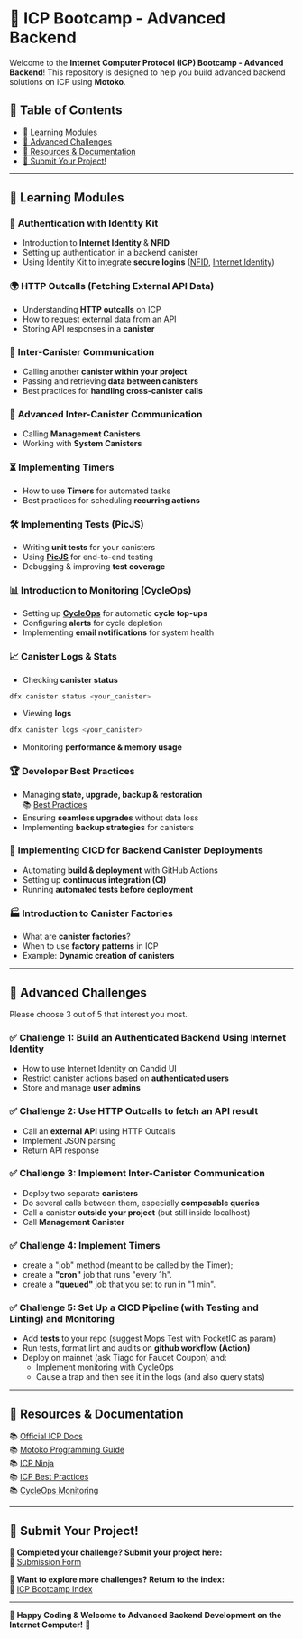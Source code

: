 # 🚀 ICP Bootcamp - Advanced Backend

Welcome to the **Internet Computer Protocol (ICP) Bootcamp - Advanced Backend**! This repository is designed to help you build advanced backend solutions on ICP using **Motoko**.

## 📜 Table of Contents

- [📖 Learning Modules](#-learning-modules)
- [🎯 Advanced Challenges](#-advanced-challenges)
- [🔗 Resources & Documentation](#-resources--documentation)
- [📩 Submit Your Project!](#-submit-your-project)

---

## 📖 Learning Modules

### 🔐 **Authentication with Identity Kit**

- Introduction to **Internet Identity** & **NFID**
- Setting up authentication in a backend canister
- Using Identity Kit to integrate **secure logins** ([NFID](https://nfid.one/), [Internet Identity](https://internetcomputer.org/docs/current/developer-docs/identity/internet-identity/overview))

### 🌍 **HTTP Outcalls (Fetching External API Data)**

- Understanding **HTTP outcalls** on ICP
- How to request external data from an API
- Storing API responses in a **canister**

### 🔗 **Inter-Canister Communication**

- Calling another **canister within your project**
- Passing and retrieving **data between canisters**
- Best practices for **handling cross-canister calls**

### 🔧 **Advanced Inter-Canister Communication**

- Calling **Management Canisters**
- Working with **System Canisters**

### ⏳ **Implementing Timers**

- How to use **Timers** for automated tasks
- Best practices for scheduling **recurring actions**

### 🛠️ **Implementing Tests (PicJS)**

- Writing **unit tests** for your canisters
- Using **[PicJS](https://github.com/hadronous/pic-js)** for end-to-end testing
- Debugging & improving **test coverage**

### 📊 **Introduction to Monitoring (CycleOps)**

- Setting up **[CycleOps](https://cycleops.dev/)** for automatic **cycle top-ups**
- Configuring **alerts** for cycle depletion
- Implementing **email notifications** for system health

### 📈 **Canister Logs & Stats**

- Checking **canister status**

```sh
dfx canister status <your_canister>
```

- Viewing **logs**

```sh
dfx canister logs <your_canister>
```

- Monitoring **performance & memory usage**

### 🏆 **Developer Best Practices**

- Managing **state, upgrade, backup & restoration**  
  📚 [Best Practices](https://internetcomputer.org/docs/current/developer-docs/smart-contracts/best-practices/general/#recommendation-state-backup-and-restoration)
- Ensuring **seamless upgrades** without data loss
- Implementing **backup strategies** for canisters

### 🔄 **Implementing CICD for Backend Canister Deployments**

- Automating **build & deployment** with GitHub Actions
- Setting up **continuous integration (CI)**
- Running **automated tests before deployment**

### 🏭 **Introduction to Canister Factories**

- What are **canister factories**?
- When to use **factory patterns** in ICP
- Example: **Dynamic creation of canisters**

---

## 🎯 Advanced Challenges

Please choose 3 out of 5 that interest you most.

### ✅ **Challenge 1: Build an Authenticated Backend Using Internet Identity**

- How to use Internet Identity on Candid UI
- Restrict canister actions based on **authenticated users**
- Store and manage **user admins**

### ✅ **Challenge 2: Use HTTP Outcalls to fetch an API result**

- Call an **external API** using HTTP Outcalls
- Implement JSON parsing
- Return API response

### ✅ **Challenge 3: Implement Inter-Canister Communication**

- Deploy two separate **canisters**
- Do several calls between them, especially **composable queries**
- Call a canister **outside your project** (but still inside localhost)
- Call **Management Canister**

### ✅ **Challenge 4: Implement Timers**

- create a "job" method (meant to be called by the Timer);
- create a **"cron"** job that runs "every 1h".
- create a **"queued"** job that you set to run in "1 min".

### ✅ **Challenge 5: Set Up a CICD Pipeline (with Testing and Linting) and Monitoring**

- Add **tests** to your repo (suggest Mops Test with PocketIC as param)
- Run tests, format lint and audits on **github workflow (Action)**
- Deploy on mainnet (ask Tiago for Faucet Coupon) and:
  - Implement monitoring with CycleOps
  - Cause a trap and then see it in the logs (and also query stats)

---

## 🔗 Resources & Documentation

📚 [Official ICP Docs](https://internetcomputer.org/docs)  
📚 [Motoko Programming Guide](https://sdk.dfinity.org/docs/language-guide/motoko.html)  
📚 [ICP Ninja](https://icp.ninja/)  
📚 [ICP Best Practices](https://internetcomputer.org/docs/current/developer-docs/smart-contracts/best-practices/general/)  
📚 [CycleOps Monitoring](https://cycleops.dev/)

---

## 📩 Submit Your Project!

🎯 **Completed your challenge? Submit your project here:**  
📢 [Submission Form](https://docs.google.com/forms/d/e/1FAIpQLSfRDeUw9sckd9vVmfb9gQKs4btvZRlHLTNBTgN57HdxEnge2w/viewform?usp=dialog)

📌 **Want to explore more challenges? Return to the index:**  
🔗 [ICP Bootcamp Index](https://github.com/pt-icp-hub/ICP-Bootcamp-Index?tab=readme-ov-file)

---

🚀 **Happy Coding & Welcome to Advanced Backend Development on the Internet Computer!** 🚀

